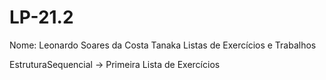 # LP-21.2
Nome: Leonardo Soares da Costa Tanaka
Listas de Exercícios e Trabalhos

EstruturaSequencial -> Primeira Lista de Exercícios
